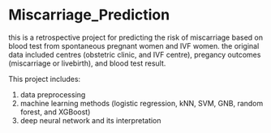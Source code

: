 # Miscarriage_Prediction
this is a retrospective project for predicting the risk of miscarriage based on blood test from spontaneous pregnant women and IVF women. the original data included centres (obstetric clinic, and IVF centre), pregancy outcomes (miscarriage or livebirth), and blood test result.

This project includes:
1) data preprocessing
2) machine learning methods (logistic regression, kNN, SVM, GNB, random forest, and XGBoost)
3) deep neural network and its interpretation

